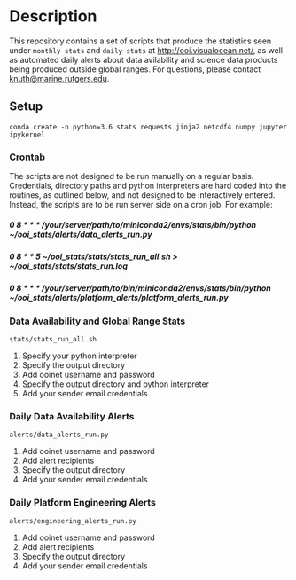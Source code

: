 # Description

This repository contains a set of scripts that produce the statistics seen under `monthly stats` and `daily stats` at http://ooi.visualocean.net/, as well as automated daily alerts about data avilability and science data products being produced outside global ranges. For questions, please contact knuth@marine.rutgers.edu.

## Setup

`conda create -n python=3.6 stats requests jinja2 netcdf4 numpy jupyter ipykernel`

### Crontab
The scripts are not designed to be run manually on a regular basis. Credentials, directory paths and python interpreters are hard coded into the routines, as outlined below, and not designed to be interactively entered. Instead, the scripts are to be run server side on a cron job. For example:

##### 0 8 * * * /your/server/path/to/miniconda2/envs/stats/bin/python ~/ooi_stats/alerts/data_alerts_run.py  
##### 0 8 * * 5 ~/ooi_stats/stats/stats_run_all.sh > ~/ooi_stats/stats/stats_run.log  
##### 0 8 * * * /your/server/path/to/bin/miniconda2/envs/stats/bin/python ~/ooi_stats/alerts/platform_alerts/platform_alerts_run.py  

### Data Availability and Global Range Stats

`stats/stats_run_all.sh`

1. Specify your python interpreter
2. Specify the output directory
3. Add ooinet username and password
4. Specify the output directory and python interpreter
5. Add your sender email credentials

### Daily Data Availability Alerts

`alerts/data_alerts_run.py`

1. Add ooinet username and password
2. Add alert recipients
3. Specify the output directory
4. Add your sender email credentials


### Daily Platform Engineering Alerts

`alerts/engineering_alerts_run.py`

1. Add ooinet username and password  
2. Add alert recipients 
3. Specify the output directory 
4. Add your sender email credentials 
